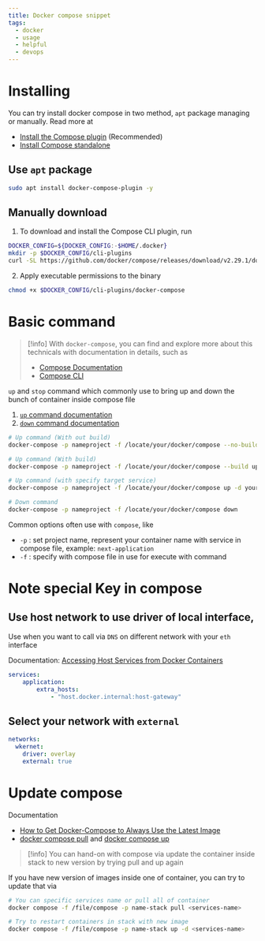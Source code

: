 ```yaml
---
title: Docker compose snippet
tags:
  - docker
  - usage
  - helpful
  - devops
---
```

# Installing

You can try install docker compose in two method, `apt` package managing or manually. Read more at

- [Install the Compose plugin](https://docs.docker.com/compose/install/linux/) (Recommended)
- [Install Compose standalone](https://docs.docker.com/compose/install/standalone/)

## Use `apt` package

```bash
sudo apt install docker-compose-plugin -y
```

## Manually download

1. To download and install the Compose CLI plugin, run

```bash
DOCKER_CONFIG=${DOCKER_CONFIG:-$HOME/.docker}
mkdir -p $DOCKER_CONFIG/cli-plugins
curl -SL https://github.com/docker/compose/releases/download/v2.29.1/docker-compose-linux-x86_64 -o $DOCKER_CONFIG/cli-plugins/docker-compose
```

2. Apply executable permissions to the binary

```bash
chmod +x $DOCKER_CONFIG/cli-plugins/docker-compose
```
# Basic command

>[!info]
>With `docker-compose`, you can find and explore more about this technicals with documentation in details, such as
>- [Compose Documentation](https://docs.docker.com/compose/)
>- [Compose CLI](https://docs.docker.com/compose/reference/)

`up` and `stop` command which commonly use to bring up and down the bunch of container inside compose file

1. [`up` command documentation](https://docs.docker.com/reference/cli/docker/compose/up/)
2. [`down` command documentation](https://docs.docker.com/reference/cli/docker/compose/down/)

```bash
# Up command (With out build)
docker-compose -p nameproject -f /locate/your/docker/compose --no-build up -d

# Up command (With build)
docker-compose -p nameproject -f /locate/your/docker/compose --build up -d

# Up command (with specify target service)
docker-compose -p nameproject -f /locate/your/docker/compose up -d yourservice

# Down command
docker-compose -p nameproject -f /locate/your/docker/compose down 
```

Common options often use with `compose`, like

- `-p` : set project name, represent your container name with service in compose file, example: `next-application`
- `-f` : specify with compose file in use for execute with command

# Note special Key in compose

## Use host network to use driver of local interface,

Use when you want to call via `DNS` on different network with your `eth` interface

Documentation: [Accessing Host Services from Docker Containers](https://dev.to/mjnaderi/accessing-host-services-from-docker-containers-1a97)

```yaml {3-4}
services:
	application:
	    extra_hosts:
			- "host.docker.internal:host-gateway"
```

## Select your network with `external`

```yaml {4}
networks:
  wkernet:
    driver: overlay
    external: true
```

# Update compose

Documentation

- [How to Get Docker-Compose to Always Use the Latest Image](https://www.baeldung.com/ops/docker-compose-latest-image)
- [docker compose pull](https://docs.docker.com/reference/cli/docker/compose/pull/) and [docker compose up](https://docs.docker.com/reference/cli/docker/compose/up/)

>[!info]
>You can hand-on with compose via update the container inside stack to new version by trying pull and up again

If you have new version of images inside one of container, you can try to update that via

```bash
# You can specific services name or pull all of container
docker compose -f /file/compose -p name-stack pull <services-name>

# Try to restart containers in stack with new image
docker compose -f /file/compose -p name-stack up -d <services-name>
```